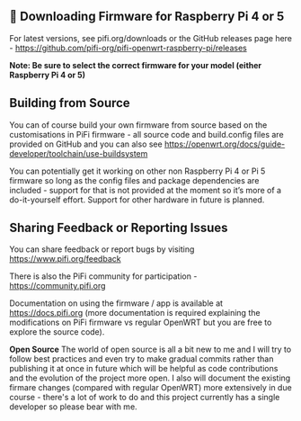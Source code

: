
## 💾 Downloading Firmware for Raspberry Pi 4 or 5

For latest versions, see pifi.org/downloads or the GitHub releases page here - https://github.com/pifi-org/pifi-openwrt-raspberry-pi/releases

**Note: Be sure to select the correct firmware for your model (either Raspberry Pi 4 or 5)**



## Building from Source

You can of course build your own firmware from source based on the customisations in PiFi firmware - all source code and build.config files are provided on GitHub and you can also see https://openwrt.org/docs/guide-developer/toolchain/use-buildsystem

You can potentially get it working on other non Raspberry Pi 4 or Pi 5 firmware so long as the config files and package dependencies are included - support for that is not provided at the moment so it’s more of a do-it-yourself effort. Support for other hardware in future is planned.

## Sharing Feedback or Reporting Issues

You can share feedback or report bugs by visiting https://www.pifi.org/feedback

There is also the PiFi community for participation - https://community.pifi.org

Documentation on using the firmware / app is available at https://docs.pifi.org (more documentation is required explaining the modifications on PiFi firmware vs regular OpenWRT but you are free to explore the source code). 


**Open Source**
The world of open source is all a bit new to me and I will try to follow best practices and even try to make gradual commits rather than publishing it at once in future which will be helpful as code contributions and the evolution of the project more open. I also will document the existing firmare changes (compared with regular OpenWRT) more extensively in due course - there's a lot of work to do and this project currently has a single developer so please bear with me.
